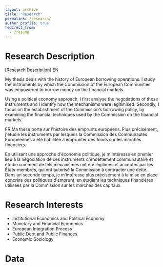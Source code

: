 ```yaml
---
layout: archive
title: "Research"
permalink: /research/
author_profile: true
redirect_from:
  - /resume
---
```


Research Description
======
[Research Description]
EN

My thesis deals with the history of European borrowing operations. I study the instruments by which the Commission of the European Communities was empowered to borrow money on the financial markets.


Using a political economy approach, I first analyse the negotiations of these instruments and I identify how the mechanisms were legitimised. Secondly, I focus on the establishment of the Commission's borrowing policy, by examining the financial techniques used by the Commission on the financial markets.


FR
Ma thèse porte sur l'histoire des emprunts européens. Plus précisément, j'étudie les instruments par lesquels la Commission des Communautés Européennes a été habilitée à emprunter des fonds sur les marchés financiers.


En utilisant une approche d'économie politique, je m'intéresse en premier lieu à la négociation de ces instruments d'endettement communautaire et étudie comment de tels mécanismes ont été légitimés et acceptés par les États-membres, qui ont autorisé la Commission à contracter une dette. Dans un seconde temps, je m'intéresse plus précisément à la mise en place concrète des politiques d'emprunt, en étudiant les techniques financières utilisées par la Commission sur les marchés des capitaux.

Research Interests
======
* Institutional Economics and Political Economy
* Monetary and Financial Economics
* European Integration Process
* Public Debt and Public Finances
* Economic Sociology

Data
======


